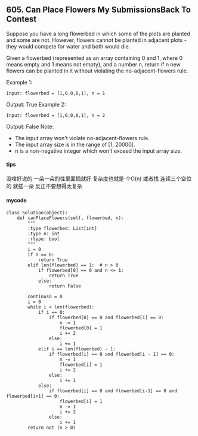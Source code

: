 ## 605. Can Place Flowers My SubmissionsBack To Contest

Suppose you have a long flowerbed in which some of the plots are planted and some are not. However, flowers cannot be planted in adjacent plots - they would compete for water and both would die.

Given a flowerbed (represented as an array containing 0 and 1, where 0 means empty and 1 means not empty), and a number n, return if n new flowers can be planted in it without violating the no-adjacent-flowers rule.

Example 1:

```
Input: flowerbed = [1,0,0,0,1], n = 1
```
Output: True
Example 2:

```
Input: flowerbed = [1,0,0,0,1], n = 2
```
Output: False
Note:
- The input array won't violate no-adjacent-flowers rule.
- The input array size is in the range of [1, 20000].
- n is a non-negative integer which won't exceed the input array size.

#### tips 
没啥好说的 一朵一朵的往里面插就好 复杂度也就是·个O(n)
或者找 连续三个空位的 就插一朵 反正不要想得太复杂
#### mycode
```
class Solution(object):
    def canPlaceFlowers(self, flowerbed, n):
        """
        :type flowerbed: List[int]
        :type n: int
        :rtype: bool
        """
        i = 0
        if n == 0:
            return True
        elif len(flowerbed) == 1:  # n > 0
            if flowerbed[0] == 0 and n <= 1:
                return True
            else:
                return False

        continusO = 0
        i = 0
        while i < len(flowerbed):
            if i == 0:
                if flowerbed[0] == 0 and flowerbed[1] == 0:
                    n -= 1
                    flowerbed[0] = 1
                    i += 2
                else:
                    i += 1
            elif i == len(flowerbed) - 1:
                if flowerbed[i] == 0 and flowerbed[i - 1] == 0:
                    n -= 1
                    flowerbed[i] = 1
                    i += 2
                else:
                    i += 1
            else:
                if flowerbed[i] == 0 and flowerbed[i-1] == 0 and flowerbed[i+1] == 0:
                    flowerbed[i] = 1
                    n -= 1
                    i += 2
                else:
                    i += 1
        return not (n > 0)
```
